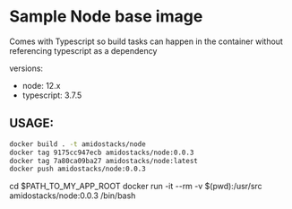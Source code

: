 # Sample Node base image

Comes with Typescript so build tasks can happen in the container without referencing typescript as a dependency

versions:
  - node: 12.x
  - typescript: 3.7.5


USAGE:
---


```bash
docker build . -t amidostacks/node
docker tag 9175cc947ecb amidostacks/node:0.0.3
docker tag 7a80ca09ba27 amidostacks/node:latest
docker push amidostacks/node:0.0.3
```


cd $PATH_TO_MY_APP_ROOT
docker run -it --rm -v $(pwd):/usr/src amidostacks/node:0.0.3 /bin/bash
